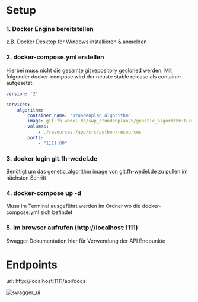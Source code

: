# Setup

### 1. Docker Engine bereitstellen 

z.B. Docker Desktop for Windows installieren & anmelden

### 2. docker-compose.yml erstellen  

Hierbei muss nicht die gesamte git repository gecloned werden. Mit folgender docker-compose wird der neuste stable release als container aufgesetzt.

```yml
version: '2'

services:
    algorithm:
        container_name: "stundenplan_algorithm"
        image: git.fh-wedel.de/swp_stundenplan25/genetic_algorithm:0.0.3
        volumes:
            - ./resources:/app/src/python/resources
        ports:
            - "1111:80"
```

### 3. docker login git.fh-wedel.de

Benötigt um das genetic_algorithm image von git.fh-wedel.de zu pullen im nächsten Schritt

### 4. docker-compose up -d

Muss im Terminal ausgeführt werden im Ordner wo die docker-compose.yml sich befindet

### 5. Im browser aufrufen (http://localhost:1111)

Swagger Dokumentation hier für Verwendung der API Endpunkte

# Endpoints

url: http://localhost:1111/api/docs

![swagger_ui](https://i.gyazo.com/927fd85973de5f6aa629f4d59f63fb71.png)